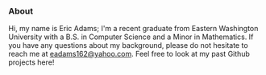 ### About

Hi, my name is Eric Adams; I'm a recent graduate from Eastern Washington University with a B.S. in Computer Science and a Minor in Mathematics. If you have any questions about my background, please do not hesitate to reach me at eadams162@yahoo.com. Feel free to look at my past Github projects here!
